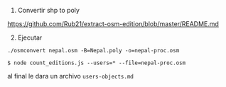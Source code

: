 1. Convertir shp to poly

https://github.com/Rub21/extract-osm-edition/blob/master/README.md

2. Ejecutar

`./osmconvert nepal.osm -B=Nepal.poly -o=nepal-proc.osm`

`$ node count_editions.js --users=* --file=nepal-proc.osm`

al final le dara un archivo `users-objects.md`